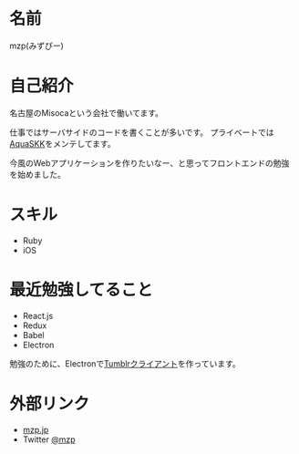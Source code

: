 # 名前
mzp(みずぴー)

# 自己紹介
名古屋のMisocaという会社で働いてます。

仕事ではサーバサイドのコードを書くことが多いです。 プライベートでは[AquaSKK](https://github.com/codefirst/aquaskk/releases)をメンテしてます。

今風のWebアプリケーションを作りたいなー、と思ってフロントエンドの勉強を始めました。

# スキル

- Ruby
- iOS

# 最近勉強してること

 * React.js
 * Redux
 * Babel
 * Electron

勉強のために、Electronで[Tumblrクライアント](https://github.com/mzp/tumblotte)を作っています。

# 外部リンク

 * [mzp.jp](https://mzp.jp)
 * Twitter [@mzp](https://twitter.com/mzp)
